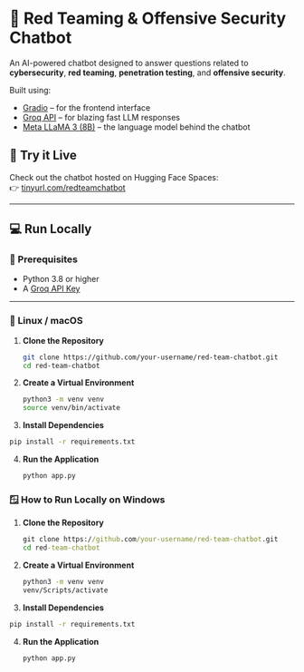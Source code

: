 # 🔐 Red Teaming & Offensive Security Chatbot

An AI-powered chatbot designed to answer questions related to **cybersecurity**, **red teaming**, **penetration testing**, and **offensive security**.

Built using:
- [Gradio](https://gradio.app/) – for the frontend interface  
- [Groq API](https://groq.com/) – for blazing fast LLM responses  
- [Meta LLaMA 3 (8B)](https://ai.meta.com/llama/) – the language model behind the chatbot

## 🚀 Try it Live
Check out the chatbot hosted on Hugging Face Spaces:  
👉 [tinyurl.com/redteamchatbot](https://tinyurl.com/redteamchatbot)

---

## 💻 Run Locally

### 🔧 Prerequisites
- Python 3.8 or higher
- A [Groq API Key](https://console.groq.com/keys)

---

### 🐧 Linux / macOS

1. **Clone the Repository**
   ```bash
   git clone https://github.com/your-username/red-team-chatbot.git
   cd red-team-chatbot
   ```
2. **Create a Virtual Environment**
   ```bash
   python3 -m venv venv
   source venv/bin/activate
   ```
3. **Install Dependencies**
  ```bash
  pip install -r requirements.txt
  ```
4. **Run the Application**
   ```bash
   python app.py
   ```

### 🪟 How to Run Locally on Windows

1. **Clone the Repository**
   ```cmd
   git clone https://github.com/your-username/red-team-chatbot.git
   cd red-team-chatbot
   ```
2. **Create a Virtual Environment**
   ```cmd
   python3 -m venv venv
   venv/Scripts/activate
   ```
3. **Install Dependencies**
  ```cmd
  pip install -r requirements.txt
  ```
4. **Run the Application**
   ```cmd
   python app.py
   ``` 
   
